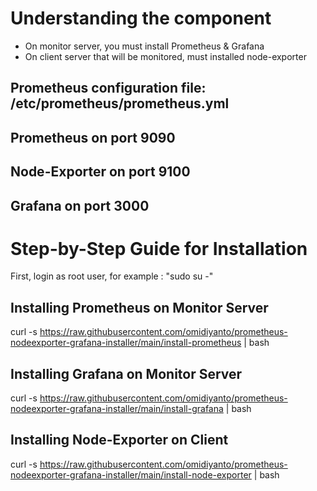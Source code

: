 # Understanding the component
- On monitor server, you must install Prometheus & Grafana
- On client server that will be monitored, must installed node-exporter

## Prometheus configuration file: /etc/prometheus/prometheus.yml
## Prometheus on port 9090
## Node-Exporter on port 9100
## Grafana on port 3000

# Step-by-Step Guide for Installation
First, login as root user, for example : "sudo su -"

## Installing Prometheus on Monitor Server
curl -s https://raw.githubusercontent.com/omidiyanto/prometheus-nodeexporter-grafana-installer/main/install-prometheus | bash

## Installing Grafana on Monitor Server
curl -s https://raw.githubusercontent.com/omidiyanto/prometheus-nodeexporter-grafana-installer/main/install-grafana | bash

## Installing Node-Exporter on Client
curl -s https://raw.githubusercontent.com/omidiyanto/prometheus-nodeexporter-grafana-installer/main/install-node-exporter | bash


